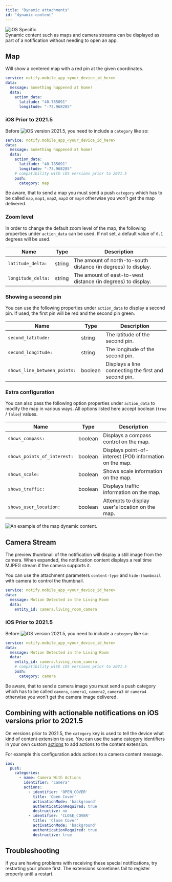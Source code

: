 ```yaml
---
title: "Dynamic attachments"
id: "dynamic-content"
---
```


![iOS](/assets/iOS.svg) Specific<br />
Dynamic content such as maps and camera streams can be displayed as part of a notification without needing to open an app.

## Map
Will show a centered map with a red pin at the given coordinates.

```yaml
service: notify.mobile_app_<your_device_id_here>
data:
  message: Something happened at home!
  data:
    action_data:
      latitude: "40.785091"
      longitude: "-73.968285"
```

### iOS Prior to 2021.5

Before ![iOS](/assets/iOS.svg) version 2021.5, you need to include a `category` like so:

```yaml
service: notify.mobile_app_<your_device_id_here>
data:
  message: Something happened at home!
  data:
    action_data:
      latitude: "40.785091"
      longitude: "-73.968285"
    # compatibility with iOS versions prior to 2021.5
    push:
      category: map
```

Be aware, that to send a map you must send a push `category` which has to be called `map`, `map1`, `map2`, `map3` or `map4`  otherwise you won't get the map delivered.

### Zoom level

In order to change the default zoom level of the map, the following properties under `action_data` can be used. If not set, a default value of `0.1` degrees will be used.

| Name | Type | Description |
| ------------ | ------------- | ------------- |  
| `latitude_delta:` | string | The amount of north-to-south distance (in degrees) to display. |
| `longitude_delta:` | string | The amount of east-to-west distance (in degrees) to display. |

### Showing a second pin

You can use the following properties under `action_data` to display a second pin. If used, the first pin will be red and the second pin green.

| Name | Type | Description |
| ------------ | ------------- | ------------- |  
| `second_latitude:` | string | The latitude of the second pin. |
| `second_longitude:` | string | The longitude of the second pin. |
| `shows_line_between_points:` | boolean | Displays a line connecting the first and second pin. |

### Extra configuration

You can also pass the following option properties under `action_data` to modify the map in various ways. All options listed here accept boolean (`true` / `false`) values.

| Name | Type | Description |
| ------------ | ------------- | ------------- |
| `shows_compass:` | boolean | Displays a compass control on the map. |
| `shows_points_of_interest:` | boolean | Displays point-of-interest (POI) information on the map. |
| `shows_scale:` | boolean | Shows scale information on the map. |
| `shows_traffic:` | boolean | Displays traffic information on the map. |
| `shows_user_location:` | boolean | Attempts to display user's location on the map. |

![An example of the map dynamic content.](/assets/ios/map.png)

## Camera Stream

The preview thumbnail of the notification will display a still image from the camera. When expanded, the notification content displays a real time MJPEG stream if the camera supports it.

You can use the attachment parameters `content-type` and `hide-thumbnail` with camera to control the thumbnail.

```yaml
service: notify.mobile_app_<your_device_id_here>
data:
  message: Motion Detected in the Living Room
  data:
    entity_id: camera.living_room_camera
```

### iOS Prior to 2021.5

Before ![iOS](/assets/iOS.svg) version 2021.5, you need to include a `category` like so:

```yaml
service: notify.mobile_app_<your_device_id_here>
data:
  message: Motion Detected in the Living Room
  data:
    entity_id: camera.living_room_camera
    # compatibility with iOS versions prior to 2021.5
    push:
      category: camera
```

Be aware, that to send a camera image you must send a push category which has to be called `camera`, `camera1`, `camera2`, `camera3` or `camera4` otherwise you won't get the camera image delivered.

## Combining with actionable notifications on iOS versions prior to 2021.5

On versions prior to 2021.5, the `category` key is used to tell the device what kind of content extension to use. You can use the same category identifiers in your own custom [actions](actionable.md) to add actions to the content extension.

For example this configuration adds actions to a camera content message.

```yaml
ios:
  push:
    categories:
      - name: Camera With Actions
        identifier: 'camera'
        actions:
          - identifier: 'OPEN_COVER'
            title: 'Open Cover'
            activationMode: 'background'
            authenticationRequired: true
            destructive: no
          - identifier: 'CLOSE_COVER'
            title: 'Close Cover'
            activationMode: 'background'
            authenticationRequired: true
            destructive: true
```

## Troubleshooting

If you are having problems with receiving these special notifications, try restarting your phone first. The extensions sometimes fail to register properly until a restart.
